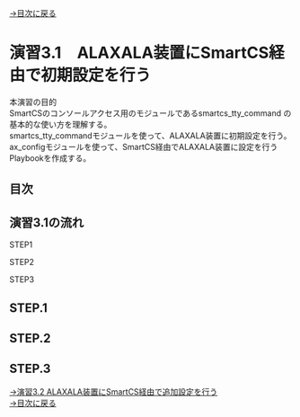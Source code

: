 [→目次に戻る](/README.md)
<br>
# 演習3.1　ALAXALA装置にSmartCS経由で初期設定を行う

本演習の目的  
SmartCSのコンソールアクセス用のモジュールであるsmartcs_tty_command の基本的な使い方を理解する。  
smartcs_tty_commandモジュールを使って、ALAXALA装置に初期設定を行う。
ax_configモジュールを使って、SmartCS経由でALAXALA装置に設定を行うPlaybookを作成する。


## 目次

## 演習3.1の流れ

STEP1

STEP2

STEP3


## STEP.1

## STEP.2

## STEP.3




[→演習3.2 ALAXALA装置にSmartCS経由で追加設定を行う](/3.2-additional_setup_the_alaxala_device_via_smartcs.md)  
[→目次に戻る](/README.md)
